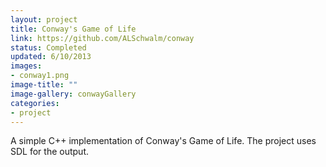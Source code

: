 ```yaml
---
layout: project
title: Conway's Game of Life
link: https://github.com/ALSchwalm/conway
status: Completed
updated: 6/10/2013 
images:
- conway1.png
image-title: ""
image-gallery: conwayGallery
categories:
- project
---
```


A simple C++ implementation of Conway's Game of Life. The project uses SDL for the
output.
